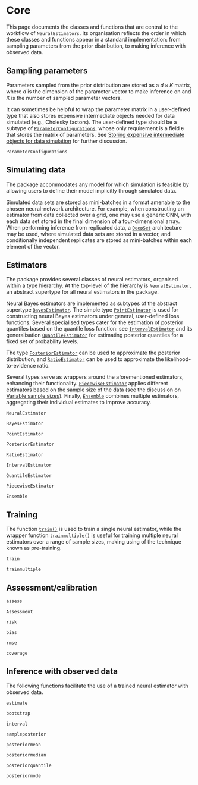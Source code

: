 # Core

This page documents the classes and functions that are central to the workflow of `NeuralEstimators`. Its organisation reflects the order in which these classes and functions appear in a standard implementation: from sampling parameters from the prior distribution, to making inference with observed data.

## Sampling parameters

Parameters sampled from the prior distribution are stored as a $d \times K$ matrix, where $d$ is the dimension of the parameter vector to make inference on and $K$ is the number of sampled parameter vectors. 

It can sometimes be helpful to wrap the parameter matrix in a user-defined type that also stores expensive intermediate objects needed for data simulated (e.g., Cholesky factors). The user-defined type should be a subtype of [`ParameterConfigurations`](@ref), whose only requirement is a field `θ` that stores the matrix of parameters. See [Storing expensive intermediate objects for data simulation](@ref) for further discussion.   

```@docs
ParameterConfigurations
```

## Simulating data

The package accommodates any model for which simulation is feasible by allowing users to define their model implicitly through simulated data. 

Simulated data sets are stored as mini-batches in a format amenable to the chosen neural-network architecture. For example, when constructing an estimator from data collected over a grid, one may use a generic CNN, with each data set stored in the final dimension of a four-dimensional array. When performing inference from replicated data, a [`DeepSet`](@ref) architecture may be used, where simulated data sets are stored in a vector, and conditionally independent replicates are stored as mini-batches within each element of the vector.

## Estimators

The package provides several classes of neural estimators, organised within a type hierarchy. At the top-level of the hierarchy is [`NeuralEstimator`](@ref), an abstract supertype for all neural estimators in the package. 

Neural Bayes estimators are implemented as subtypes of the abstract supertype [`BayesEstimator`](@ref). The simple type [`PointEstimator`](@ref) is used for constructing neural Bayes estimators under general, user-defined loss functions. Several specialised types cater for the estimation of posterior quantiles based on the quantile loss function: see [`IntervalEstimator`](@ref) and its generalisation [`QuantileEstimator`](@ref) for estimating posterior quantiles for a fixed set of probability levels. 

The type [`PosteriorEstimator`](@ref) can be used to approximate the posterior distribution, and [`RatioEstimator`](@ref) can be used to approximate the likelihood-to-evidence ratio.

Several types serve as wrappers around the aforementioned estimators, enhancing their functionality. [`PiecewiseEstimator`](@ref) applies different estimators based on the sample size of the data (see the discussion on [Variable sample sizes](@ref)). Finally, [`Ensemble`](@ref) combines multiple estimators, aggregating their individual estimates to improve accuracy.


```@docs
NeuralEstimator

BayesEstimator

PointEstimator

PosteriorEstimator

RatioEstimator

IntervalEstimator

QuantileEstimator

PiecewiseEstimator

Ensemble
```


## Training

The function [`train()`](@ref) is used to train a single neural estimator, while the wrapper function [`trainmultiple()`](@ref) is useful for training multiple neural estimators over a range of sample sizes, making using of the technique known as pre-training.

```@docs
train

trainmultiple
```


## Assessment/calibration

```@docs
assess

Assessment

risk

bias

rmse

coverage
```

## Inference with observed data

The following functions facilitate the use of a trained neural estimator with observed data. 

```@docs
estimate

bootstrap

interval

sampleposterior

posteriormean 

posteriormedian

posteriorquantile

posteriormode
```
